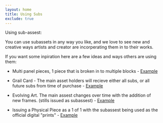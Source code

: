 ```yaml
---
layout: home
title: Using Subs
exclude: true
---
```

Using sub-assest:

You can use subassets in any way you like, and we love to see new and creative ways artists and creator are incorperating them in to their works.

If you want some inpiration here are a few ideas and ways others are using them:

- Multi panel pieces, 1 piece that is broken in to multiple blocks - <a href = "card-1/btcblocks">Example</a>

- Grail Card - The main asset holders will recieve either all subs, or all future subs from time of purchase  - <a href = "link.com">Example</a>

- Evolving Art. The main assest changes over time with the addition of new frames. (stills issued as subassest) - <a href = "link.com">Example</a>

- Issuing a Physical Piece as a 1 of 1 with the subassest being used as the official digital "prints" - <a href = "link.com">Example</a>
